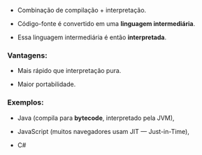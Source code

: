
- Combinação de compilação + interpretação.
    
- Código-fonte é convertido em uma **linguagem intermediária**.
    
- Essa linguagem intermediária é então **interpretada**.
    

### Vantagens:

- Mais rápido que interpretação pura.
    
- Maior portabilidade.
    

### Exemplos:

- Java (compila para **bytecode**, interpretado pela JVM),
    
- JavaScript (muitos navegadores usam JIT — Just-in-Time),
    
- C#